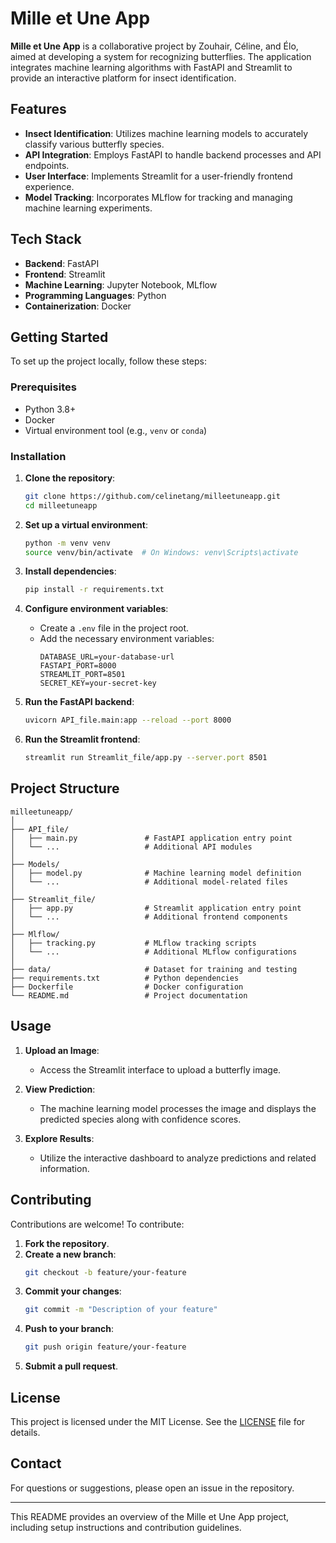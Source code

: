 # Mille et Une App

**Mille et Une App** is a collaborative project by Zouhair, Céline, and Élo, aimed at developing a system for recognizing butterflies. The application integrates machine learning algorithms with FastAPI and Streamlit to provide an interactive platform for insect identification.

## Features

- **Insect Identification**: Utilizes machine learning models to accurately classify various butterfly species.
- **API Integration**: Employs FastAPI to handle backend processes and API endpoints.
- **User Interface**: Implements Streamlit for a user-friendly frontend experience.
- **Model Tracking**: Incorporates MLflow for tracking and managing machine learning experiments.

## Tech Stack

- **Backend**: FastAPI
- **Frontend**: Streamlit
- **Machine Learning**: Jupyter Notebook, MLflow
- **Programming Languages**: Python
- **Containerization**: Docker

## Getting Started

To set up the project locally, follow these steps:

### Prerequisites

- Python 3.8+
- Docker
- Virtual environment tool (e.g., `venv` or `conda`)

### Installation

1. **Clone the repository**:
   ```bash
   git clone https://github.com/celinetang/milleetuneapp.git
   cd milleetuneapp
   ```

2. **Set up a virtual environment**:
   ```bash
   python -m venv venv
   source venv/bin/activate  # On Windows: venv\Scripts\activate
   ```

3. **Install dependencies**:
   ```bash
   pip install -r requirements.txt
   ```

4. **Configure environment variables**:
   - Create a `.env` file in the project root.
   - Add the necessary environment variables:
     ```env
     DATABASE_URL=your-database-url
     FASTAPI_PORT=8000
     STREAMLIT_PORT=8501
     SECRET_KEY=your-secret-key
     ```

5. **Run the FastAPI backend**:
   ```bash
   uvicorn API_file.main:app --reload --port 8000
   ```

6. **Run the Streamlit frontend**:
   ```bash
   streamlit run Streamlit_file/app.py --server.port 8501
   ```

## Project Structure

```
milleetuneapp/
│
├── API_file/
│   ├── main.py               # FastAPI application entry point
│   └── ...                   # Additional API modules
│
├── Models/
│   ├── model.py              # Machine learning model definition
│   └── ...                   # Additional model-related files
│
├── Streamlit_file/
│   ├── app.py                # Streamlit application entry point
│   └── ...                   # Additional frontend components
│
├── Mlflow/
│   ├── tracking.py           # MLflow tracking scripts
│   └── ...                   # Additional MLflow configurations
│
├── data/                     # Dataset for training and testing
├── requirements.txt          # Python dependencies
├── Dockerfile                # Docker configuration
└── README.md                 # Project documentation
```

## Usage

1. **Upload an Image**:
   - Access the Streamlit interface to upload a butterfly image.

2. **View Prediction**:
   - The machine learning model processes the image and displays the predicted species along with confidence scores.

3. **Explore Results**:
   - Utilize the interactive dashboard to analyze predictions and related information.

## Contributing

Contributions are welcome! To contribute:

1. **Fork the repository**.
2. **Create a new branch**:
   ```bash
   git checkout -b feature/your-feature
   ```
3. **Commit your changes**:
   ```bash
   git commit -m "Description of your feature"
   ```
4. **Push to your branch**:
   ```bash
   git push origin feature/your-feature
   ```
5. **Submit a pull request**.

## License

This project is licensed under the MIT License. See the [LICENSE](LICENSE) file for details.

## Contact

For questions or suggestions, please open an issue in the repository.

---

This README provides an overview of the Mille et Une App project, including setup instructions and contribution guidelines. 
